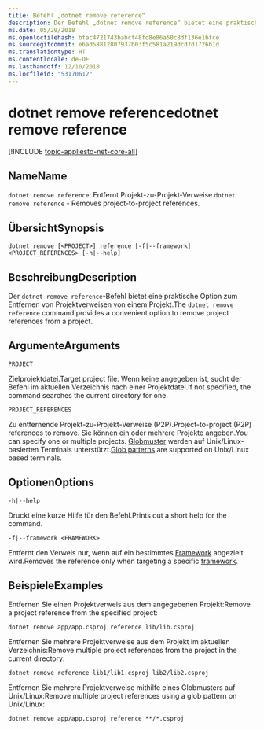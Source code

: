 ```yaml
---
title: Befehl „dotnet remove reference“
description: Der Befehl „dotnet remove reference“ bietet eine praktische Option zum Entfernen von Projekt-zu-Projekt-Verweisen.
ms.date: 05/29/2018
ms.openlocfilehash: bfac4721743babcf48fd8e86a50c8df136e1bfce
ms.sourcegitcommit: e6ad58812807937b03f5c581a219dcd7d1726b1d
ms.translationtype: HT
ms.contentlocale: de-DE
ms.lasthandoff: 12/10/2018
ms.locfileid: "53170612"
---
```

# <a name="dotnet-remove-reference"></a><span data-ttu-id="709f7-103">dotnet remove reference</span><span class="sxs-lookup"><span data-stu-id="709f7-103">dotnet remove reference</span></span>

[!INCLUDE [topic-appliesto-net-core-all](../../../includes/topic-appliesto-net-core-all.md)]

## <a name="name"></a><span data-ttu-id="709f7-104">Name</span><span class="sxs-lookup"><span data-stu-id="709f7-104">Name</span></span>

<span data-ttu-id="709f7-105">`dotnet remove reference`: Entfernt Projekt-zu-Projekt-Verweise.</span><span class="sxs-lookup"><span data-stu-id="709f7-105">`dotnet remove reference` - Removes project-to-project references.</span></span>

## <a name="synopsis"></a><span data-ttu-id="709f7-106">Übersicht</span><span class="sxs-lookup"><span data-stu-id="709f7-106">Synopsis</span></span>

`dotnet remove [<PROJECT>] reference [-f|--framework] <PROJECT_REFERENCES> [-h|--help]`

## <a name="description"></a><span data-ttu-id="709f7-107">Beschreibung</span><span class="sxs-lookup"><span data-stu-id="709f7-107">Description</span></span>

<span data-ttu-id="709f7-108">Der `dotnet remove reference`-Befehl bietet eine praktische Option zum Entfernen von Projektverweisen von einem Projekt.</span><span class="sxs-lookup"><span data-stu-id="709f7-108">The `dotnet remove reference` command provides a convenient option to remove project references from a project.</span></span>

## <a name="arguments"></a><span data-ttu-id="709f7-109">Argumente</span><span class="sxs-lookup"><span data-stu-id="709f7-109">Arguments</span></span>

`PROJECT`

<span data-ttu-id="709f7-110">Zielprojektdatei.</span><span class="sxs-lookup"><span data-stu-id="709f7-110">Target project file.</span></span> <span data-ttu-id="709f7-111">Wenn keine angegeben ist, sucht der Befehl im aktuellen Verzeichnis nach einer Projektdatei.</span><span class="sxs-lookup"><span data-stu-id="709f7-111">If not specified, the command searches the current directory for one.</span></span>

`PROJECT_REFERENCES`

<span data-ttu-id="709f7-112">Zu entfernende Projekt-zu-Projekt-Verweise (P2P).</span><span class="sxs-lookup"><span data-stu-id="709f7-112">Project-to-project (P2P) references to remove.</span></span> <span data-ttu-id="709f7-113">Sie können ein oder mehrere Projekte angeben.</span><span class="sxs-lookup"><span data-stu-id="709f7-113">You can specify one or multiple projects.</span></span> <span data-ttu-id="709f7-114">[Globmuster](https://en.wikipedia.org/wiki/Glob_(programming)) werden auf Unix/Linux-basierten Terminals unterstützt.</span><span class="sxs-lookup"><span data-stu-id="709f7-114">[Glob patterns](https://en.wikipedia.org/wiki/Glob_(programming)) are supported on Unix/Linux based terminals.</span></span>

## <a name="options"></a><span data-ttu-id="709f7-115">Optionen</span><span class="sxs-lookup"><span data-stu-id="709f7-115">Options</span></span>

`-h|--help`

<span data-ttu-id="709f7-116">Druckt eine kurze Hilfe für den Befehl.</span><span class="sxs-lookup"><span data-stu-id="709f7-116">Prints out a short help for the command.</span></span>

`-f|--framework <FRAMEWORK>`

<span data-ttu-id="709f7-117">Entfernt den Verweis nur, wenn auf ein bestimmtes [Framework](../../standard/frameworks.md) abgezielt wird.</span><span class="sxs-lookup"><span data-stu-id="709f7-117">Removes the reference only when targeting a specific [framework](../../standard/frameworks.md).</span></span>

## <a name="examples"></a><span data-ttu-id="709f7-118">Beispiele</span><span class="sxs-lookup"><span data-stu-id="709f7-118">Examples</span></span>

<span data-ttu-id="709f7-119">Entfernen Sie einen Projektverweis aus dem angegebenen Projekt:</span><span class="sxs-lookup"><span data-stu-id="709f7-119">Remove a project reference from the specified project:</span></span>

`dotnet remove app/app.csproj reference lib/lib.csproj`

<span data-ttu-id="709f7-120">Entfernen Sie mehrere Projektverweise aus dem Projekt im aktuellen Verzeichnis:</span><span class="sxs-lookup"><span data-stu-id="709f7-120">Remove multiple project references from the project in the current directory:</span></span>

`dotnet remove reference lib1/lib1.csproj lib2/lib2.csproj`

<span data-ttu-id="709f7-121">Entfernen Sie mehrere Projektverweise mithilfe eines Globmusters auf Unix/Linux:</span><span class="sxs-lookup"><span data-stu-id="709f7-121">Remove multiple project references using a glob pattern on Unix/Linux:</span></span>

`dotnet remove app/app.csproj reference **/*.csproj`
